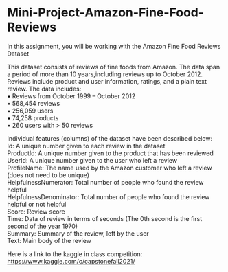 # Mini-Project-Amazon-Fine-Food-Reviews

In this assignment, you will be working with the Amazon Fine Food Reviews Dataset

This dataset consists of reviews of fine foods from Amazon. The data span a period of more than 10 years,including reviews up to October 2012. Reviews include product and user information, ratings, and a plain text review. The data includes:   
• Reviews from October 1999 – October 2012   
• 568,454 reviews   
• 256,059 users   
• 74,258 products   
• 260 users with > 50 reviews   

Individual features (columns) of the dataset have been described below:   
Id: A unique number given to each review in the dataset   
ProductId: A unique number given to the product that has been reviewed   
UserId: A unique number given to the user who left a review   
ProfileName: The name used by the Amazon customer who left a review (does not need to be unique)   
HelpfulnessNumerator: Total number of people who found the review helpful   
HelpfulnessDenominator: Total number of people who found the review helpful or not helpful   
Score: Review score   
Time: Data of review in terms of seconds (The 0th second is the first second of the year 1970)   
Summary: Summary of the review, left by the user   
Text: Main body of the review   

Here is a link to the kaggle in class competition: https://www.kaggle.com/c/capstonefall2021/
